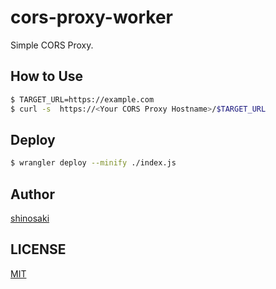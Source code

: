 # cors-proxy-worker
Simple CORS Proxy.

## How to Use
```bash
$ TARGET_URL=https://example.com
$ curl -s  https://<Your CORS Proxy Hostname>/$TARGET_URL
```

## Deploy
```bash
$ wrangler deploy --minify ./index.js
```

## Author
[shinosaki](https://shinosaki.com/)

## LICENSE
[MIT](./LICENSE)
